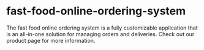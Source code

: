 # fast-food-online-ordering-system
The fast food online ordering system is a fully customizable application that is an all-in-one solution for managing orders and deliveries. Check out our product page for more information.
